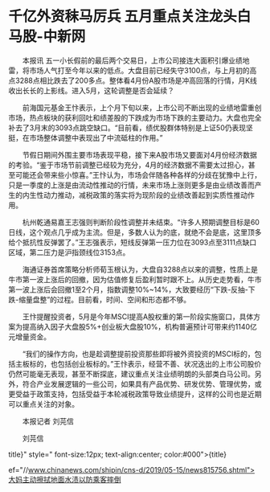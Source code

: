 # 千亿外资秣马厉兵 五月重点关注龙头白马股-中新网

　　本报讯 五一小长假前的最后两个交易日，上市公司接连大面积引爆业绩地雷，将市场人气打至今年以来的低点。大盘目前已经失守3100点，与上月初的高点3288点相比跌去了200多点。整体看4月份A股市场是冲高回落的行情，月K线收出长长的上影线。进入5月，这轮调整是否会延续？

　　前海国元基金王忭表示，上个月下旬以来，上市公司不断出现的业绩地雷重创市场，热点板块的获利回吐和绩差股的下跌成为市场下跌的主要动力。大盘也完全补去了3月末的3093点跳空缺口。“目前看，绩优股群体特别是上证50仍表现坚挺，在市场整体调整中表现出了中流砥柱的作用。”

　　节假日期间外围主要市场表现平稳，接下来A股市场又要面对4月份经济数据的考验。“鉴于市场节前调整已经较为充分，4月的经济数据不需要太过担心，甚至可能还会带来些小惊喜。”王忭认为，市场会伴随各种各样的分歧在犹豫中上行，只是一季度的上涨是由流动性推动的行情，未来市场上涨则更多是由业绩改善而产生的内生性动力推动，减税政策的落实将为现阶段的业绩改善起到实质性推动作用。

　　杭州乾通易嘉王志强则判断阶段性调整并未结束。“许多人预期调整目标是60日线，这个观点几乎成为主流。但是，多数人认为的底，就绝不会是底，这里顶多给个抵抗性反弹罢了。”王志强表示，短线反弹第一压力位在3093点至3111点缺口区域，第二压力是沪指颈线位3153点。

　　海通证券首席策略分析师荀玉根认为，大盘自3288点以来的调整，性质上是牛市第一波上涨后的回撤，因为估值修复后盈利暂时跟不上。从历史走势看，牛市第一波上涨后会回撤1至2个月，指数调整10%~14%，大致要经历“下跌-反抽-下跌-缩量盘整”的过程。目前看，时间、空间和形态都不够。

　　王忭提醒投资者，5月是今年MSCI提高A股权重的第一阶段实施窗口，具体方案为提高纳入因子大盘股5%+创业板大盘股10%，机构普遍预计可带来约1140亿元增量资金。

　　“我们的操作方向，也是趁调整提前投资那些即将被外资投资的MSCI标的，包括主板标的，也包括创业板标的。”王忭表示，经营不善、状况迭出的上市公司股价仍然可能毫无表现，甚至不断探底，建议重点关注业绩明朗的头部类白马公司。另外，符合产业发展逻辑的一些公司，如果具有产品优势、研发优势、管理优势，或更受益于政策支持，包括受益于本轮减税政策导致业绩提升，这样的公司也是近期可以重点关注的对象。

　　本报记者 刘芫信

　　刘芫信

title}" style=" font-size:12px; text-align:center; color:#000">{title}

ef="//www.chinanews.com/shipin/cns-d/2019/05-15/news815756.shtml">大妈主动擦拭地面水渍以防乘客摔倒
